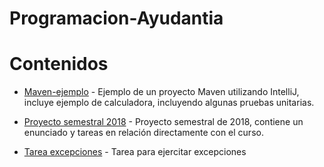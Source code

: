 # Programacion-Ayudantia

# Contenidos

- [Maven-ejemplo](https://github.com/ManuelEV/Programacion-Ayudantia/tree/master/Maven-ejemplo) - Ejemplo de un proyecto Maven utilizando IntelliJ, incluye ejemplo de calculadora, incluyendo algunas pruebas unitarias.

- [Proyecto semestral 2018](https://github.com/ManuelEV/Programacion-Ayudantia/tree/master/Proyecto%20semestral%202018) - Proyecto semestral de 2018, contiene un enunciado y tareas en relación directamente con el curso.

- [Tarea excepciones](https://github.com/ManuelEV/Programacion-Ayudantia/tree/master/Tarea-Excepciones) - Tarea para ejercitar excepciones
